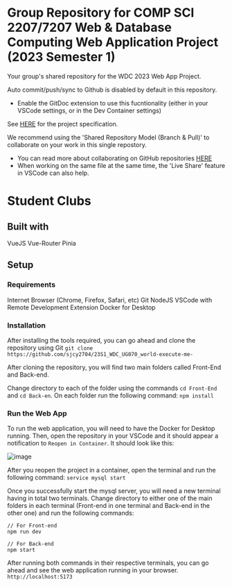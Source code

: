 # Group Repository for COMP SCI 2207/7207 Web & Database Computing Web Application Project (2023 Semester 1) 

Your group's shared repository for the WDC 2023 Web App Project. 

Auto commit/push/sync to Github is disabled by default in this repository.  
- Enable the GitDoc extension to use this fucntionality (either in your VSCode settings, or in the Dev Container settings) 

See [HERE](https://myuni.adelaide.edu.au/courses/85266/pages/2023-web-application-group-project-specification) for the project specification.

We recommend using the 'Shared Repository Model (Branch & Pull)' to collaborate on your work in this single repostory.
- You can read more about collaborating on GitHub repositories [HERE](https://docs.github.com/en/pull-requests/collaborating-with-pull-requests)
- When working on the same file at the same time, the 'Live Share' feature in VSCode can also help.

# Student Clubs

## Built with
VueJS
Vue-Router
Pinia

## Setup
### Requirements
Internet Browser (Chrome, Firefox, Safari, etc)
Git
NodeJS
VSCode with Remote Development Extension
Docker for Desktop

### Installation
After installing the tools required, you can go ahead and clone the repository
using Git
```git clone https://github.com/sjcy2704/23S1_WDC_UG070_world-execute-me-```

After cloning the repository, you will find two main folders called Front-End
and Back-end.

Change directory to each of the folder using the commands
`cd Front-End` and `cd Back-en`. On each folder run the following command:
```npm install```

### Run the Web App
To run the web application, you will need to have the Docker for Desktop
running. Then, open the repository in your VSCode and it should
appear a notification to `Reopen in Container`. It should look like this:

![image](https://github.com/UAdelaide/23S1_WDC_UG070_world-execute-me-/assets/109910337/88fc1bfd-99d2-4ad1-8b15-e73822164dbd)

After you reopen the project in a container, open the terminal and run the
following command:
```service mysql start```

Once you successfully start the mysql server, you will need a new terminal
having in total two terminals. Change directory to either one of
the main folders in each terminal (Front-end in one terminal and Back-end in the
other one) and run the following commands:
```
// For Front-end
npm run dev

// For Back-end
npm start
```

After running both commands in their respective terminals, you can go ahead and
see the web application running in your browser.
```http://localhost:5173```


